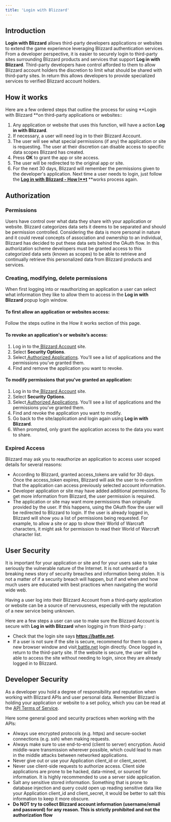 ```yaml
---
title: 'Login with Blizzard'
---
```


## Introduction

**Login with Blizzard** allows third-party developers applications or websites to extend the game experience leveraging Blizzard authentication services. From a developer perspective, it is easier to securely login to third-party sites surrounding Blizzard products and services that support **Log in with Blizzard**. Third-party developers have control afforded to them to allow Blizzard account holders the discretion to limit what should be shared with third-party sites. In return this allows developers to provide specialized services to verified Blizzard account holders.

## How it works

Here are a few ordered steps that outline the process for using **Login with Blizzard **on third-party applications or websites::

1. Any application or website that uses this function, will have a action **Log in with Blizzard**.
2. If necessary, a user will need log in to their Blizzard Account.
3. The user will see what special permissions (if any) the  application or site is requesting. The user at their discretion can disable access to specific data scopes Blizzard has created.
4. Press **OK** to grant the app or site access.
5. The user will be redirected to the original app or site.
6. For the next 30 days, Blizzard will remember the permissions given to the developer's application. Next time a user needs to login, just follow the **[Log in with Blizzard - How I**t](#heading=h.rcpvlfj5gt5z)** **works process again.

## Authorization

### Permissions

Users have control over what data they share with your application or website. Blizzard categorizes data sets it deems to be separated and should be permission controlled. Considering the data is more personal in nature and it could reveal concepts of association and ownership to an individual, Blizzard has decided to put these data sets behind the OAuth flow. In this authorization scheme developers must be granted access to this categorized data sets (known as scopes) to be able to retrieve and continually retrieve this personalized data from Blizzard products and services.

### Creating, modifying, delete permissions

When first logging into or reauthorizing an application a user can select what information they like to allow them to access in the **Log in with Blizzard** popup login window.

#### To first allow an application or websites access:

Follow the steps outline in the How it works section of this page.

#### To revoke an application's or website’s access:

1. Log in to the[ Blizzard Account](http://battle.net/account) site.
2. Select **Security Options**.
3. Select[ Authorized Applications](https://battle.net/account/management/authorizations.html). You’ll see a list of applications and the permissions you’ve granted them.
4. Find and remove the application you want to revoke.

#### To modify permissions that you've granted an application:

1. Log in to the[ Blizzard Account](http://battle.net/account) site.
2. Select **Security Options**.
3. Select[ Authorized Applications](https://battle.net/account/management/authorizations.html). You’ll see a list of applications and the permissions you’ve granted them.
4. Find and revoke the application you want to modify.
5. Go back to the site/application and login again using **Log in with Blizzard**.
6. When prompted, only grant the application access to the data you want to share.

### Expired Access

Blizzard may ask you to reauthorize an application to access user scoped details for several reasons:

* According to Blizzard, granted access_tokens are valid for 30 days. Once the access_token expires, Blizzard will ask the user to re-confirm that the application can access previously selected account information.
* Developer application or site may have added additional permissions. To get more information from Blizzard, the user permission is required.
* The application or site may want more permissions than originally provided by the user. If this happens, using the OAuth flow the user will be redirected to Blizzard to login. If the user is already logged in, Blizzard will show you a list of permissions being requested. For example, to allow a site or app to show their World of Warcraft characters, it might ask for permission to read their World of Warcraft character list.

## User Security

It is important for your application or site and for your users sake to take seriously the vulnerable nature of the Internet. It is not unheard of a breaking news story of security breaches and information being stolen. It is not a matter of if a security breach will happen, but if and when and how much users are educated with best practices when navigating the world wide web.

Having a user log into their Blizzard Account from a third-party application or website can be a source of nervousness, especially with the reputation of a new service being unknown. 

Here are a few steps a user can use to make sure the Blizzard Account is secure with **Log in with Blizzard** when logging in from third-party :
* Check that the login site says **https://battle.net**.
* If a user is not sure if the site is secure, recommend for them to open a new browser window and visit[ battle.net](https://battle.net) login directly. Once logged in, return to the third-party site. If the website is secure, the user will be able to access the site without needing to login, since they are already logged in to Blizzard.

## Developer Security

As a developer you hold a degree of responsibility and reputation when working with Blizzard APIs and user personal data. Remember Blizzard is holding your application or website to a set policy, which you can be read at the [API Terms of Service](https://dev.battle.net/policy).

Here some general good and security practices when working with the APIs:

* Always use encrypted protocols (e.g. https) and secure-socket connections (e.g. ssh) when making requests.
* Always make sure to use end-to-end (client to server) encryption. Avoid middle-ware transmission wherever possible, which could lead to man in the middle attacks between networked applications.
* Never give out or use your Application client_id or client_secret.
* Never use client-side requests to authorize access. Client side applications are prone to be hacked, data-mined, or sourced for information. It is highly recommended to use a server side application.
* Salt any sensitive stored information. Something that is prone to database injection and query could open up reading sensitive data like your Application client_id and client_secret, it would be better to salt this information to keep it more obscure. 
* **Do NOT try to collect Blizzard account information (username/email and password) for any reason. This is strictly prohibited and not the authorization flow**

